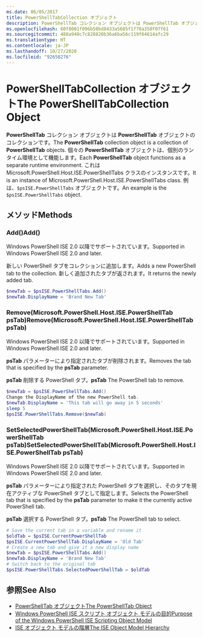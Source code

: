 ```yaml
---
ms.date: 06/05/2017
title: PowerShellTabCollection オブジェクト
description: PowerShellTab コレクション オブジェクトは PowerShellTab オブジェクトのコレクションです。 個々の PowerShellTab オブジェクトは、個別のランタイム環境として機能します。
ms.openlocfilehash: 60f8001f096b50bd8433a5685f1f70a350f07f61
ms.sourcegitcommit: 488a940c7c828820b36a6ba56c119f64614afc29
ms.translationtype: HT
ms.contentlocale: ja-JP
ms.lasthandoff: 10/27/2020
ms.locfileid: "92658276"
---
```

# <a name="the-powershelltabcollection-object"></a><span data-ttu-id="7acdc-104">PowerShellTabCollection オブジェクト</span><span class="sxs-lookup"><span data-stu-id="7acdc-104">The PowerShellTabCollection Object</span></span>

<span data-ttu-id="7acdc-105">**PowerShellTab** コレクション オブジェクトは **PowerShellTab** オブジェクトのコレクションです。</span><span class="sxs-lookup"><span data-stu-id="7acdc-105">The **PowerShellTab** collection object is a collection of **PowerShellTab** objects.</span></span> <span data-ttu-id="7acdc-106">個々の **PowerShellTab** オブジェクトは、個別のランタイム環境として機能します。</span><span class="sxs-lookup"><span data-stu-id="7acdc-106">Each **PowerShellTab** object functions as a separate runtime environment.</span></span> <span data-ttu-id="7acdc-107">これは Microsoft.PowerShell.Host.ISE.PowerShellTabs クラスのインスタンスです。</span><span class="sxs-lookup"><span data-stu-id="7acdc-107">It is an instance of Microsoft.PowerShell.Host.ISE.PowerShellTabs class.</span></span> <span data-ttu-id="7acdc-108">例は、`$psISE.PowerShellTabs` オブジェクトです。</span><span class="sxs-lookup"><span data-stu-id="7acdc-108">An example is the `$psISE.PowerShellTabs` object.</span></span>

## <a name="methods"></a><span data-ttu-id="7acdc-109">メソッド</span><span class="sxs-lookup"><span data-stu-id="7acdc-109">Methods</span></span>

### <a name="add"></a><span data-ttu-id="7acdc-110">Add\(\)</span><span class="sxs-lookup"><span data-stu-id="7acdc-110">Add\(\)</span></span>

<span data-ttu-id="7acdc-111">Windows PowerShell ISE 2.0 以降でサポートされています。</span><span class="sxs-lookup"><span data-stu-id="7acdc-111">Supported in Windows PowerShell ISE 2.0 and later.</span></span>

<span data-ttu-id="7acdc-112">新しい PowerShell タブをコレクションに追加します。</span><span class="sxs-lookup"><span data-stu-id="7acdc-112">Adds a new PowerShell tab to the collection.</span></span> <span data-ttu-id="7acdc-113">新しく追加されたタブが返されます。</span><span class="sxs-lookup"><span data-stu-id="7acdc-113">It returns the newly added tab.</span></span>

```powershell
$newTab = $psISE.PowerShellTabs.Add()
$newTab.DisplayName = 'Brand New Tab'
```

### <a name="removemicrosoftpowershellhostisepowershelltab-pstab"></a><span data-ttu-id="7acdc-114">Remove\(Microsoft.PowerShell.Host.ISE.PowerShellTab psTab\)</span><span class="sxs-lookup"><span data-stu-id="7acdc-114">Remove\(Microsoft.PowerShell.Host.ISE.PowerShellTab psTab\)</span></span>

<span data-ttu-id="7acdc-115">Windows PowerShell ISE 2.0 以降でサポートされています。</span><span class="sxs-lookup"><span data-stu-id="7acdc-115">Supported in Windows PowerShell ISE 2.0 and later.</span></span>

<span data-ttu-id="7acdc-116">**psTab** パラメーターにより指定されたタブが削除されます。</span><span class="sxs-lookup"><span data-stu-id="7acdc-116">Removes the tab that is specified by the **psTab** parameter.</span></span>

<span data-ttu-id="7acdc-117">**psTab** 削除する PowerShell タブ。</span><span class="sxs-lookup"><span data-stu-id="7acdc-117">**psTab** The PowerShell tab to remove.</span></span>

```powershell
$newTab = $psISE.PowerShellTabs.Add()
Change the DisplayName of the new PowerShell tab.
$newTab.DisplayName = 'This tab will go away in 5 seconds'
sleep 5
$psISE.PowerShellTabs.Remove($newTab)
```

### <a name="setselectedpowershelltabmicrosoftpowershellhostisepowershelltab-pstab"></a><span data-ttu-id="7acdc-118">SetSelectedPowerShellTab\(Microsoft.PowerShell.Host.ISE.PowerShellTab psTab\)</span><span class="sxs-lookup"><span data-stu-id="7acdc-118">SetSelectedPowerShellTab\(Microsoft.PowerShell.Host.ISE.PowerShellTab psTab\)</span></span>

<span data-ttu-id="7acdc-119">Windows PowerShell ISE 2.0 以降でサポートされています。</span><span class="sxs-lookup"><span data-stu-id="7acdc-119">Supported in Windows PowerShell ISE 2.0 and later.</span></span>

<span data-ttu-id="7acdc-120">**psTab** パラメーターにより指定された PowerShell タブを選択し、そのタブを現在アクティブな PowerShell タブとして指定します。</span><span class="sxs-lookup"><span data-stu-id="7acdc-120">Selects the PowerShell tab that is specified by the **psTab** parameter to make it the currently active PowerShell tab.</span></span>

<span data-ttu-id="7acdc-121">**psTab** 選択する PowerShell タブ。</span><span class="sxs-lookup"><span data-stu-id="7acdc-121">**psTab** The PowerShell tab to select.</span></span>

```powershell
# Save the current tab in a variable and rename it
$oldTab = $psISE.CurrentPowerShellTab
$psISE.CurrentPowerShellTab.DisplayName = 'Old Tab'
# Create a new tab and give it a new display name
$newTab = $psISE.PowerShellTabs.Add()
$newTab.DisplayName = 'Brand New Tab'
# Switch back to the original tab
$psISE.PowerShellTabs.SelectedPowerShellTab = $oldTab
```

## <a name="see-also"></a><span data-ttu-id="7acdc-122">参照</span><span class="sxs-lookup"><span data-stu-id="7acdc-122">See Also</span></span>

- [<span data-ttu-id="7acdc-123">PowerShellTab オブジェクト</span><span class="sxs-lookup"><span data-stu-id="7acdc-123">The PowerShellTab Object</span></span>](The-PowerShellTab-Object.md)
- [<span data-ttu-id="7acdc-124">Windows PowerShell ISE スクリプト オブジェクト モデルの目的</span><span class="sxs-lookup"><span data-stu-id="7acdc-124">Purpose of the Windows PowerShell ISE Scripting Object Model</span></span>](Purpose-of-the-Windows-PowerShell-ISE-Scripting-Object-Model.md)
- [<span data-ttu-id="7acdc-125">ISE オブジェクト モデルの階層</span><span class="sxs-lookup"><span data-stu-id="7acdc-125">The ISE Object Model Hierarchy</span></span>](The-ISE-Object-Model-Hierarchy.md)
